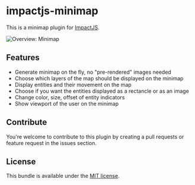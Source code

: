 impactjs-minimap
================

This is a minimap plugin for [ImpactJS](http://www.impactjs.com/).

![Overview: Minimap](https://github.com/dryas/impactjs-minimap/blob/master/doc/img/overview.png)

Features
--------

 * Generate minimap on the fly, no "pre-rendered" images needed
 * Choose which layers of the map should be displayed on the minimap
 * Display entities and their movement on the map
 * Choose if you want the entities displayed as a rectancle or as an image
 * Change color, size, offset of entity indicators
 * Show viewport of the user on the minimap

Contribute
--------

You're welcome to contribute to this plugin by creating a pull requests or feature request in the issues section.

License
--------

This bundle is available under the [MIT license](https://github.com/dryas/impactjs-minimap/blob/master/LICENSE).
